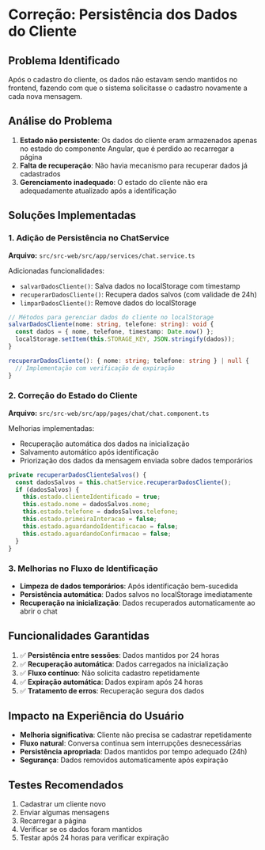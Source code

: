 # Correção: Persistência dos Dados do Cliente

## Problema Identificado

Após o cadastro do cliente, os dados não estavam sendo mantidos no frontend, fazendo com que o sistema solicitasse o cadastro novamente a cada nova mensagem.

## Análise do Problema

1. **Estado não persistente**: Os dados do cliente eram armazenados apenas no estado do componente Angular, que é perdido ao recarregar a página
2. **Falta de recuperação**: Não havia mecanismo para recuperar dados já cadastrados
3. **Gerenciamento inadequado**: O estado do cliente não era adequadamente atualizado após a identificação

## Soluções Implementadas

### 1. Adição de Persistência no ChatService

**Arquivo:** `src/src-web/src/app/services/chat.service.ts`

Adicionadas funcionalidades:
- `salvarDadosCliente()`: Salva dados no localStorage com timestamp
- `recuperarDadosCliente()`: Recupera dados salvos (com validade de 24h)
- `limparDadosCliente()`: Remove dados do localStorage

```typescript
// Métodos para gerenciar dados do cliente no localStorage
salvarDadosCliente(nome: string, telefone: string): void {
  const dados = { nome, telefone, timestamp: Date.now() };
  localStorage.setItem(this.STORAGE_KEY, JSON.stringify(dados));
}

recuperarDadosCliente(): { nome: string; telefone: string } | null {
  // Implementação com verificação de expiração
}
```

### 2. Correção do Estado do Cliente

**Arquivo:** `src/src-web/src/app/pages/chat/chat.component.ts`

Melhorias implementadas:
- Recuperação automática dos dados na inicialização
- Salvamento automático após identificação
- Priorização dos dados da mensagem enviada sobre dados temporários

```typescript
private recuperarDadosClienteSalvos() {
  const dadosSalvos = this.chatService.recuperarDadosCliente();
  if (dadosSalvos) {
    this.estado.clienteIdentificado = true;
    this.estado.nome = dadosSalvos.nome;
    this.estado.telefone = dadosSalvos.telefone;
    this.estado.primeiraInteracao = false;
    this.estado.aguardandoIdentificacao = false;
    this.estado.aguardandoConfirmacao = false;
  }
}
```

### 3. Melhorias no Fluxo de Identificação

- **Limpeza de dados temporários**: Após identificação bem-sucedida
- **Persistência automática**: Dados salvos no localStorage imediatamente
- **Recuperação na inicialização**: Dados recuperados automaticamente ao abrir o chat

## Funcionalidades Garantidas

1. ✅ **Persistência entre sessões**: Dados mantidos por 24 horas
2. ✅ **Recuperação automática**: Dados carregados na inicialização
3. ✅ **Fluxo contínuo**: Não solicita cadastro repetidamente
4. ✅ **Expiração automática**: Dados expiram após 24 horas
5. ✅ **Tratamento de erros**: Recuperação segura dos dados

## Impacto na Experiência do Usuário

- **Melhoria significativa**: Cliente não precisa se cadastrar repetidamente
- **Fluxo natural**: Conversa continua sem interrupções desnecessárias
- **Persistência apropriada**: Dados mantidos por tempo adequado (24h)
- **Segurança**: Dados removidos automaticamente após expiração

## Testes Recomendados

1. Cadastrar um cliente novo
2. Enviar algumas mensagens
3. Recarregar a página
4. Verificar se os dados foram mantidos
5. Testar após 24 horas para verificar expiração 